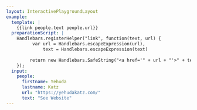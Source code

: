```yaml
---
layout: InteractivePlaygroundLayout
example:
  template: |
    {{link people.text people.url}}
  preparationScript: |
    Handlebars.registerHelper("link", function(text, url) {
          var url = Handlebars.escapeExpression(url),
              text = Handlebars.escapeExpression(text)
              
         return new Handlebars.SafeString("<a href='" + url + "'>" + text +"</a>");
    });
  input:
    people:
      firstname: Yehuda
      lastname: Katz
      url: "https://yehudakatz.com/"
      text: "See Website"
---
```

